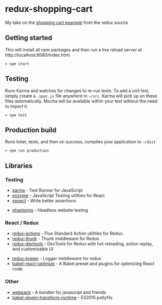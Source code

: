 # redux-shopping-cart

My take on the [shopping cart example](https://github.com/reactjs/redux/tree/master/examples/shopping-cart) from the redux source

## Getting started

This will install all npm packages and then run a live reload server at http://localhost:8080/index.html

    > npm start

## Testing

Runs Karma and watches for changes to re-run tests. To add a unit test, simply create a `.spec.js` file anywhere in `~/src`. Karma will pick up on these files automatically. Mocha will be available within your test without the need to import it.

    > npm test

## Production build

Runs linter, tests, and then on success, compiles your application to `~/dist`

    > npm run production

## Libraries

### Testing

+ [karma](https://github.com/karma-runner/karma) - Test Runner for JavaScript
+ [enzyme](https://github.com/airbnb/enzyme) - JavaScript Testing utilities for React
+ [expect](https://github.com/mjackson/expect) - Write better assertions
* [phantomjs](https://github.com/Medium/phantomjs) - Headless website testing

### React / Redux

+ [redux-actions](https://github.com/acdlite/redux-actions) - Flux Standard Action utilities for Redux.
+ [redux-thunk](https://github.com/gaearon/redux-thunk) - Thunk middleware for Redux
+ [redux-devtools](https://github.com/gaearon/redux-devtools) - DevTools for Redux with hot reloading, action replay, and customizable UI
* [redux-logger](https://github.com/theaqua/redux-logger) - Logger middleware for redux
* [babel-react-optimize](https://github.com/thejameskyle/babel-react-optimize) - A Babel preset and plugins for optimizing React code.

### Other

+ [webpack](https://github.com/webpack/webpack) - A bundler for javascript and friends
+ [babel-plugin-transform-runtime](https://babeljs.io/docs/plugins/transform-runtime/) - ES2015 pollyfils